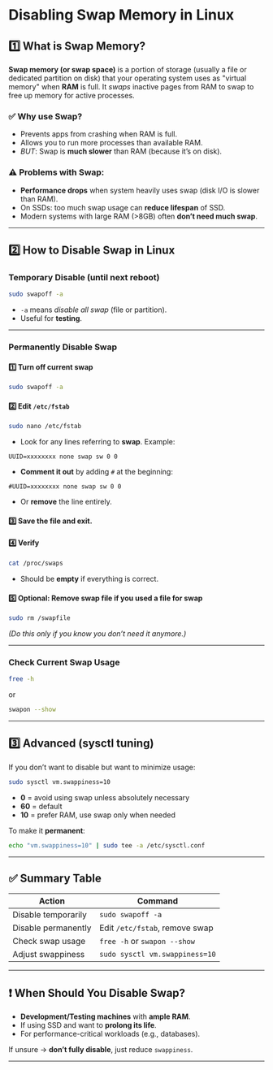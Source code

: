 # Disabling Swap Memory in Linux

## 1️⃣ What is Swap Memory?

**Swap memory (or swap space)** is a portion of storage (usually a file or dedicated partition on disk) that your operating system uses as "virtual memory" when **RAM** is full. It *swaps* inactive pages from RAM to swap to free up memory for active processes.

### ✅ Why use Swap?
- Prevents apps from crashing when RAM is full.
- Allows you to run more processes than available RAM.
- *BUT*: Swap is **much slower** than RAM (because it’s on disk).

### ⚠️ Problems with Swap:
- **Performance drops** when system heavily uses swap (disk I/O is slower than RAM).
- On SSDs: too much swap usage can **reduce lifespan** of SSD.
- Modern systems with large RAM (>8GB) often **don’t need much swap**.

---

## 2️⃣ How to Disable Swap in Linux

### Temporary Disable (until next reboot)
```bash
sudo swapoff -a
```
- `-a` means *disable all swap* (file or partition).
- Useful for **testing**.

---

### Permanently Disable Swap

#### 1️⃣ Turn off current swap
```bash
sudo swapoff -a
```

#### 2️⃣ Edit `/etc/fstab`
```bash
sudo nano /etc/fstab
```
- Look for any lines referring to **swap**. Example:
```
UUID=xxxxxxxx none swap sw 0 0
```
- **Comment it out** by adding `#` at the beginning:
```
#UUID=xxxxxxxx none swap sw 0 0
```
- Or **remove** the line entirely.

#### 3️⃣ Save the file and exit.

#### 4️⃣ Verify
```bash
cat /proc/swaps
```
- Should be **empty** if everything is correct.

#### 5️⃣ Optional: Remove swap file if you used a file for swap
```bash
sudo rm /swapfile
```
*(Do this only if you know you don’t need it anymore.)*

---

### Check Current Swap Usage
```bash
free -h
```
or
```bash
swapon --show
```

---

## 3️⃣ Advanced (sysctl tuning)

If you don’t want to disable but want to minimize usage:
```bash
sudo sysctl vm.swappiness=10
```
- **0** = avoid using swap unless absolutely necessary
- **60** = default
- **10** = prefer RAM, use swap only when needed

To make it **permanent**:
```bash
echo "vm.swappiness=10" | sudo tee -a /etc/sysctl.conf
```

---

## ✅ Summary Table

| **Action**           | **Command**                    |
|----------------------|--------------------------------|
| Disable temporarily  | `sudo swapoff -a`              |
| Disable permanently  | Edit `/etc/fstab`, remove swap |
| Check swap usage     | `free -h` or `swapon --show`   |
| Adjust swappiness    | `sudo sysctl vm.swappiness=10` |

---

## ❗ When Should You Disable Swap?
- **Development/Testing machines** with **ample RAM**.
- If using SSD and want to **prolong its life**.
- For performance-critical workloads (e.g., databases).

If unsure → **don’t fully disable**, just reduce `swappiness`.

---
